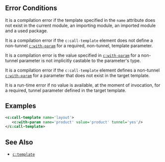 ## Error Conditions

It is a compilation error if the template specified in the `name` attribute does not exist in the current module, an importing module, an imported module and a used package.

It is a compilation error if the `c:call-template` element does not define a non-tunnel [`c:with-param`](with-param.html) for a required, non-tunnel, template parameter.

It is a compilation error is the value specified in [`c:with-param`](with-param.html) for a non-tunnel parameter is not implicitly castable to the parameter's type.

It is a compilation error if the `c:call-template` element defines a non-tunnel [`c:with-param`](with-param.html) for a parameter that does not exist in the target template.

It is a run-time error if no value is available, at the moment of invocation, for a required, tunnel parameter defined in the target template.

## Examples

```xml
<c:call-template name='layout'>
   <c:with-param name='product' value='product' tunnel='yes'/>
</c:call-template>
```

## See Also

- [`c:template`](template.html)
